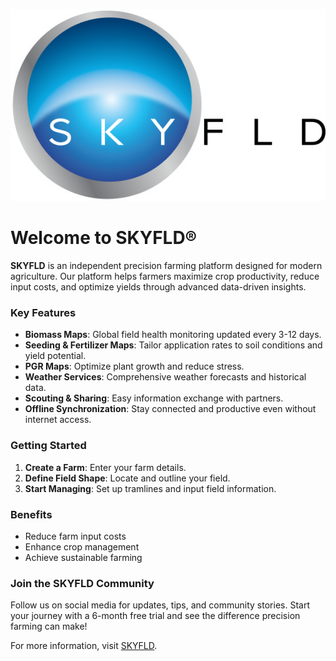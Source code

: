 ![Logo](../skyfld_logo_jpg.jpeg?raw=true "SKYFLD LOGO")

# Welcome to SKYFLD®

**SKYFLD** is an independent precision farming platform designed for modern agriculture. Our platform helps farmers maximize crop productivity, reduce input costs, and optimize yields through advanced data-driven insights.

### Key Features
- **Biomass Maps**: Global field health monitoring updated every 3-12 days.
- **Seeding & Fertilizer Maps**: Tailor application rates to soil conditions and yield potential.
- **PGR Maps**: Optimize plant growth and reduce stress.
- **Weather Services**: Comprehensive weather forecasts and historical data.
- **Scouting & Sharing**: Easy information exchange with partners.
- **Offline Synchronization**: Stay connected and productive even without internet access.

### Getting Started
1. **Create a Farm**: Enter your farm details.
2. **Define Field Shape**: Locate and outline your field.
3. **Start Managing**: Set up tramlines and input field information.

### Benefits
- Reduce farm input costs
- Enhance crop management
- Achieve sustainable farming

### Join the SKYFLD Community
Follow us on social media for updates, tips, and community stories. Start your journey with a 6-month free trial and see the difference precision farming can make!

For more information, visit [SKYFLD](https://www.skyfld.com/en_uk).
